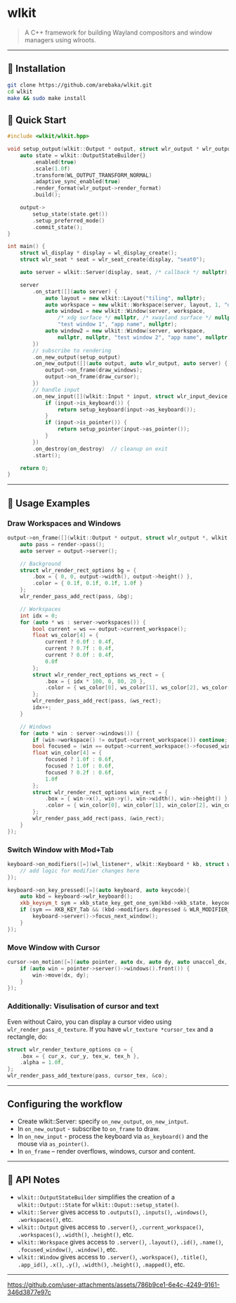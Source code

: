 # wlkit

> A C++ framework for building Wayland compositors and window managers using wlroots.

---

## 🔧 Installation

```bash
git clone https://github.com/arebaka/wlkit.git
cd wlkit
make && sudo make install
```

## 📘 Quick Start

```cpp
#include <wlkit/wlkit.hpp>

void setup_output(wlkit::Output * output, struct wlr_output * wlr_output, wlkit::Server * server) {
	auto state = wlkit::OutputStateBuilder{}
		.enabled(true)
		.scale(1.0f)
		.transform(WL_OUTPUT_TRANSFORM_NORMAL)
		.adaptive_sync_enabled(true)
		.render_format(wlr_output->render_format)
		.build();

	output->
		setup_state(state.get())
		.setup_preferred_mode()
		.commit_state();
}

int main() {
    struct wl_display * display = wl_display_create();
    struct wlr_seat * seat = wlr_seat_create(display, "seat0");

    auto server = wlkit::Server(display, seat, /* callback */ nullptr);

    server
        .on_start([](auto server) {
            auto layout = new wlkit::Layout("tiling", nullptr);
            auto workspace = new wlkit::Workspace(server, layout, 1, "default", nullptr);
            auto window1 = new wlkit::Window(server, workspace,
                /* xdg surface */ nullptr, /* xwayland surface */ nullptr,
                "test window 1", "app name", nullptr);
            auto window2 = new wlkit::Window(server, workspace,
                nullptr, nullptr, "test window 2", "app name", nullptr);
        })
        // subscribe to rendering
        .on_new_output(setup_output)
        .on_new_output([](auto output, auto wlr_output, auto server) {
			output->on_frame(draw_windows);
			output->on_frame(draw_cursor);
        })
        // handle input
        .on_new_input([](wlkit::Input * input, struct wlr_input_device * device, wlkit::Server * server) {
            if (input->is_keyboard()) {
                return setup_keyboard(input->as_keyboard());
            }
            if (input->is_pointer()) {
                return setup_pointer(input->as_pointer());
            }
        })
        .on_destroy(on_destroy)  // cleanup on exit
        .start();

    return 0;
}
```

---

## 🧭 Usage Examples

### Draw Workspaces and Windows

```cpp
output->on_frame([](wlkit::Output * output, struct wlr_output *, wlkit::Render * render){
    auto pass = render->pass();
    auto server = output->server();

    // Background
    struct wlr_render_rect_options bg = {
        .box = { 0, 0, output->width(), output->height() },
        .color = { 0.1f, 0.1f, 0.1f, 1.0f }
    };
    wlr_render_pass_add_rect(pass, &bg);

    // Workspaces
    int idx = 0;
    for (auto * ws : server->workspaces()) {
        bool current = ws == output->current_workspace();
        float ws_color[4] = {
            current ? 0.0f : 0.4f,
            current ? 0.7f : 0.4f,
            current ? 0.0f : 0.4f,
            0.0f
        };
        struct wlr_render_rect_options ws_rect = {
            .box = { idx * 100, 0, 80, 20 },
            .color = { ws_color[0], ws_color[1], ws_color[2], ws_color[3] }
        };
        wlr_render_pass_add_rect(pass, &ws_rect);
        idx++;
    }

    // Windows
    for (auto * win : server->windows()) {
        if (win->workspace() != output->current_workspace()) continue;
        bool focused = (win == output->current_workspace()->focused_window());
        float win_color[4] = {
            focused ? 1.0f : 0.6f,
            focused ? 1.0f : 0.6f,
            focused ? 0.2f : 0.6f,
            1.0f
        };
        struct wlr_render_rect_options win_rect = {
            .box = { win->x(), win->y(), win->width(), win->height() },
            .color = { win_color[0], win_color[1], win_color[2], win_color[3] }
        };
        wlr_render_pass_add_rect(pass, &win_rect);
    }
});
```

### Switch Window with Mod+Tab

```cpp
keyboard->on_modifiers([=](wl_listener*, wlkit::Keyboard * kb, struct wlr_keyboard_modifiers * mods, struct wlr_keyboard*){
    // add logic for modifier changes here
});

keyboard->on_key_pressed([=](auto keyboard, auto keycode){
    auto kbd = keyboard->wlr_keyboard();
    xkb_keysym_t sym = xkb_state_key_get_one_sym(kbd->xkb_state, keycode + 8);
    if (sym == XKB_KEY_Tab && (kbd->modifiers.depressed & WLR_MODIFIER_LOGO)) {
        keyboard->server()->focus_next_window();
    }
});
```

### Move Window with Cursor

```cpp
cursor->on_motion([=](auto pointer, auto dx, auto dy, auto unaccel_dx, auto unaccel_dy){
    if (auto win = pointer->server()->windows().front()) {
        win->move(dx, dy);
    }
});
```

### Additionally: Visulisation of cursor and text

Even without Cairo, you can display a cursor video using `wlr_render_pass_d_texture`.
If you have `wlr_texture *cursor_tex` and a rectangle, do:

```cpp
struct wlr_render_texture_options co = {
    .box = { cur_x, cur_y, tex_w, tex_h },
    .alpha = 1.0f,
};
wlr_render_pass_add_texture(pass, cursor_tex, &co);
```

---

## Configuring the workflow

- Create wlkit::Server: specify `on_new_output`, `on_new_intput`.
- In `on_new_output` - subscribe to `on_frame` to draw.
- In `on_new_input` - process the keyboard via `as_keyboard()` and the mouse via `as_pointer()`.
- In `on_frame` – render overflows, windows, cursor and content.

---

## 🧠 API Notes

- `wlkit::OutputStateBuilder` simplifies the creation of a `wlkit::Output::State` for `wlkit::Ouput::setup_state()`.
- `wlkit::Server` gives access to `.outputs()`, `.inputs()`, `.windows()`, `.workspaces()`, etc.
- `wlkit::Output` gives access to `.server()`, `.current_workspace()`, `.workspaces()`, `.width()`, `.height()`, etc.
- `wlkit::Workspace` gives access to `.server()`, `.layout()`, `.id()`, `.name()`, `.focused_window()`, `.window()`, etc.
- `wlkit::Window` gives access to `.server()`, `.workspace()`, `.title()`, `.app_id()`, `.x()`, `.y()`, `.width()`, `.height()`, `.mapped()`, etc.

---

https://github.com/user-attachments/assets/786b9ce1-6e4c-4249-9161-346d3877e97c

